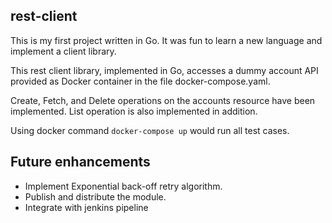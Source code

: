 ## rest-client
This is my first project written in Go. It was fun to learn a new language and implement a client library.

This rest client library, implemented in Go, accesses a dummy account API provided as Docker container in the file docker-compose.yaml.

Create, Fetch, and Delete operations on the accounts resource have been implemented. List operation is also implemented in addition.

Using docker command `docker-compose up` would run all test cases.

## Future enhancements
* Implement Exponential back-off retry algorithm.
* Publish and distribute the module.
* Integrate with jenkins pipeline
